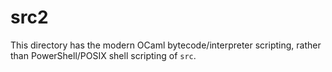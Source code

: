 # src2

This directory has the modern OCaml bytecode/interpreter scripting, rather
than PowerShell/POSIX shell scripting of `src`.
